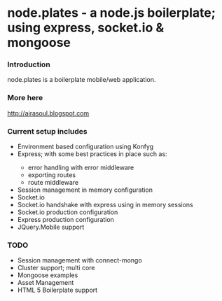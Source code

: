 node.plates - a node.js boilerplate; using express, socket.io & mongoose
=========

### Introduction

node.plates is a boilerplate mobile/web application.

### More here

http://airasoul.blogspot.com

### Current setup includes

<ul>
<li>Environment based configuration using Konfyg</li>
<li>Express; with some best practices in place such as: </li>
<ul>
<li>error handling with error middleware</li>
<li>exporting routes</li>
<li>route middleware</li>
</ul>
<li>Session management in memory configuration</li>
<li>Socket.io</li>
<li>Socket.io handshake with express using in memory sessions</li>
<li>Socket.io production configuration</li>
<li>Express production configuration</li>
<li>JQuery.Mobile support</li>
</ul>

### TODO

<ul>
<li>Session management with connect-mongo</li>
<li>Cluster support; multi core</li>
<li>Mongoose examples</li>
<li>Asset Management</li>
<li>HTML 5 Boilerplate support</li>
</ul>

